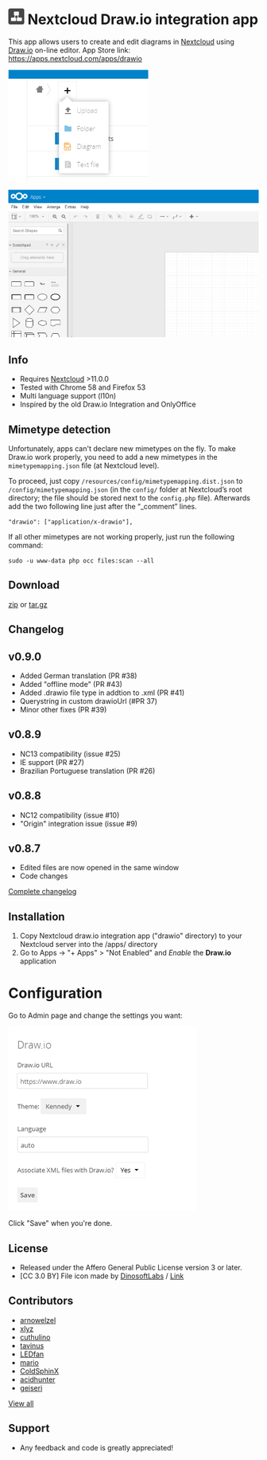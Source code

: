 # ![](screenshots/icon.png) Nextcloud Draw.io integration app

This app allows users to create and edit diagrams in [Nextcloud](https://nextcloud.com) using [Draw.io](https://draw.io) on-line editor.
App Store link: https://apps.nextcloud.com/apps/drawio

![](screenshots/drawio_add.png)

![](screenshots/drawio_integration.png)


## Info ##
- Requires [Nextcloud](https://nextcloud.com) >11.0.0
- Tested with Chrome 58 and Firefox 53
- Multi language support (l10n)
- Inspired by the old Draw.io Integration and OnlyOffice

## Mimetype detection ##

Unfortunately, apps can't declare new mimetypes on the fly. To make
Draw.io work properly, you need to add a new mimetypes in the
`mimetypemapping.json` file (at Nextcloud level).

To proceed, just copy `/resources/config/mimetypemapping.dist.json` to
`/config/mimetypemapping.json` (in the `config/` folder at Nextcloud’s
root directory; the file should be stored next to the `config.php`
file). Afterwards add the two following line just after the “_comment”
lines.

    "drawio": ["application/x-drawio"],

If all other mimetypes are not working properly, just run the
following command:

    sudo -u www-data php occ files:scan --all

## Download ##
[zip](https://github.com/pawelrojek/nextcloud-drawio/releases/download/v0.8.9/drawio-v0.8.9.zip) or [tar.gz](https://github.com/pawelrojek/nextcloud-drawio/releases/download/v0.8.9/drawio-v0.8.9.tar.gz)


## Changelog ##

## v0.9.0
- Added German translation (PR #38)
- Added "offline mode" (PR #43)
- Added .drawio file type in addtion to .xml (PR #41)
- Querystring in custom drawioUrl (#PR 37)
- Minor other fixes (PR #39)

## v0.8.9
- NC13 compatibility (issue #25)
- IE support (PR #27)
- Brazilian Portuguese translation (PR #26)

## v0.8.8
- NC12 compatibility (issue #10)
- "Origin" integration issue (issue #9)

## v0.8.7
- Edited files are now opened in the same window
- Code changes

[Complete changelog](https://github.com/pawelrojek/nextcloud-drawio/blob/master/drawio/CHANGELOG.md)


## Installation ##
1. Copy Nextcloud draw.io integration app ("drawio" directory) to your Nextcloud server into the /apps/ directory
2. Go to Apps -> "+ Apps" > "Not Enabled" and _Enable_ the **Draw.io** application


# Configuration
Go to Admin page and change the settings you want:

![](screenshots/drawio_admin.png)

Click "Save" when you're done.


## License ##
- Released under the Affero General Public License version 3 or later.
- [CC 3.0 BY] File icon made by [DinosoftLabs](http://www.flaticon.com/authors/dinosoftlabs) / [Link](http://www.flaticon.com/free-icon/organization_348440)


## Contributors ##
- [arnowelzel](https://github.com/arnowelzel)
- [xlyz](https://github.com/xlyz)
- [cuthulino](https://github.com/cuthulino)
- [tavinus](https://github.com/tavinus)
- [LEDfan](https://github.com/LEDfan)
- [mario](https://github.com/mario)
- [ColdSphinX](https://github.com/ColdSphinX)
- [acidhunter](https://github.com/acidhunter)
- [geiseri](https://github.com/geiseri)

[View all](https://github.com/pawelrojek/nextcloud-drawio/graphs/contributors)



## Support ##
 * Any feedback and code is greatly appreciated!
